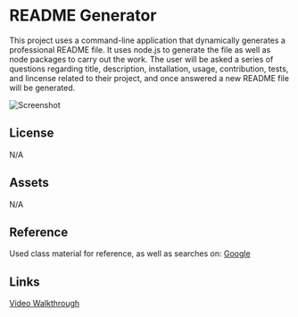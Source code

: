 # README Generator

This project uses a command-line application that dynamically generates a professional README file. It uses node.js to generate the file as well as node packages to carry out the work. The user will be asked a series of questions regarding title, description, installation, usage, contribution, tests, and lincense related to their project, and once answered a new README file will be generated.

![Screenshot](./)


## License
N/A

## Assets
N/A

## Reference
Used class material for reference, as well as searches on: [Google](https://google.com)

## Links
[Video Walkthrough]()



